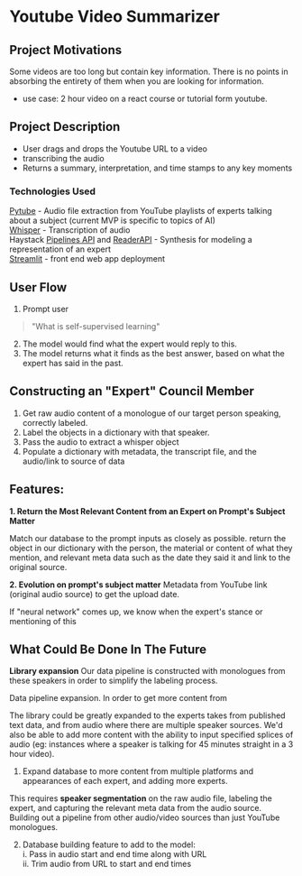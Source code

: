 # Youtube Video Summarizer

## Project Motivations

Some videos are too long but contain key information. There is no points in absorbing the entirety of them when you are looking for information. 

- use case: 2 hour video on a react course or tutorial form youtube.

## Project Description

- User drags and drops the Youtube URL to a video
- transcribing the audio
- Returns a summary, interpretation, and time stamps to any key moments

### Technologies Used

[Pytube](https://pytube.io/en/latest/) - Audio file extraction from YouTube playlists of experts talking about a subject (current MVP is specific to topics of AI)<br>
[Whisper](https://huggingface.co/docs/transformers/model_doc/whisper) - Transcription of audio<br>
Haystack [Pipelines API](https://docs.haystack.deepset.ai/reference/pipelines-api) and [ReaderAPI](https://docs.haystack.deepset.ai/reference/reader-api) - Synthesis for modeling a representation of an expert<br>
[Streamlit](https://streamlit.io/) - front end web app deployment

## User Flow

1. Prompt user
> "What is self-supervised learning" 
2. The model would find what the expert would reply to this. 
3. The model returns what it finds as the best answer, based on what the expert has said in the past.

## Constructing an "Expert" Council Member
1. Get raw audio content of a monologue of our target person speaking, correctly labeled. 
2. Label the objects in a dictionary with that speaker. 
3. Pass the audio to extract a whisper object
4. Populate a dictionary with metadata, the transcript file, and the audio/link to source of data

## Features:

**1. Return the Most Relevant Content from an Expert on Prompt's Subject Matter**

Match our database to the prompt inputs as closely as possible. return the object in our dictionary with the person, the material or content of what they mention, and relevant meta data such as the date they said it and link to the original source. 

**2. Evolution on prompt's subject matter** 
Metadata from YouTube link (original audio source) to get the upload date. 

If "neural network" comes up, we know when the expert's stance or mentioning of this 


## What Could Be Done In The Future 

**Library expansion**
Our data pipeline is constructed with monologues from these speakers in order to simplify the labeling process.

Data pipeline expansion. 
In order to get more content from 

The library could be greatly expanded to the experts takes from published text data, and from audio where there are multiple speaker sources. We'd also be able to add more content with the ability to input specified splices of audio (eg: instances where a speaker is talking for 45 minutes straight in a 3 hour video).

1. Expand database to more content from multiple platforms and appearances of each expert, and adding more experts. 

This requires **speaker segmentation** on the raw audio file, labeling the expert, and capturing the relevant meta data from the audio source. 
Building out a pipeline from other audio/video sources than just YouTube monologues.

2. Database building feature to add to the model:<br> 
i. Pass in audio start and end time along with URL<br>
ii. Trim audio from URL to start and end times<br>


